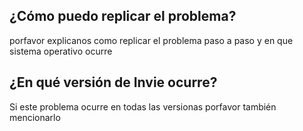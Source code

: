 ## ¿Cómo puedo replicar el problema?
porfavor explicanos como replicar el problema paso a paso y en que sistema operativo ocurre 
## ¿En qué versión de Invie ocurre?
Si este problema ocurre en todas las versionas porfavor también mencionarlo
